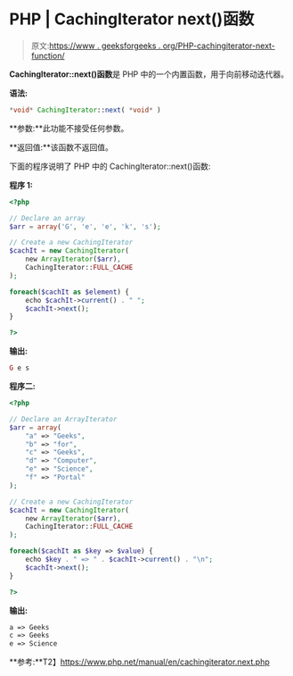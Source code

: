 # PHP | CachingIterator next()函数

> 原文:[https://www . geeksforgeeks . org/PHP-cachingiterator-next-function/](https://www.geeksforgeeks.org/php-cachingiterator-next-function/)

**CachingIterator::next()函数**是 PHP 中的一个内置函数，用于向前移动迭代器。

**语法:**

```php
*void* CachingIterator::next( *void* )
```

**参数:**此功能不接受任何参数。

**返回值:**该函数不返回值。

下面的程序说明了 PHP 中的 CachingIterator::next()函数:

**程序 1:**

```php
<?php

// Declare an array
$arr = array('G', 'e', 'e', 'k', 's');

// Create a new CachingIterator
$cachIt = new CachingIterator(
    new ArrayIterator($arr), 
    CachingIterator::FULL_CACHE
);

foreach($cachIt as $element) {
    echo $cachIt->current() . " ";
    $cachIt->next();
}

?>
```

**输出:**

```php
G e s

```

**程序二:**

```php
<?php

// Declare an ArrayIterator
$arr = array(
    "a" => "Geeks",
    "b" => "for",
    "c" => "Geeks",
    "d" => "Computer",
    "e" => "Science",
    "f" => "Portal"
);

// Create a new CachingIterator
$cachIt = new CachingIterator(
    new ArrayIterator($arr), 
    CachingIterator::FULL_CACHE
);

foreach($cachIt as $key => $value) {
    echo $key . " => " . $cachIt->current() . "\n";
    $cachIt->next();
}

?>
```

**输出:**

```php
a => Geeks
c => Geeks
e => Science

```

**参考:**T2】https://www.php.net/manual/en/cachingiterator.next.php